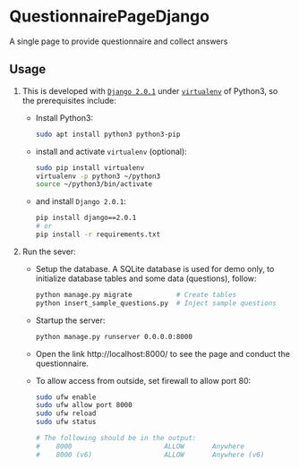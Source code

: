 # QuestionnairePageDjango

A single page to provide questionnaire and collect answers

## Usage

1. This is developed with [`Django 2.0.1`][django] under [`virtualenv`][venv] of
   Python3, so the prerequisites include:

   - Install Python3:

     ```bash
     sudo apt install python3 python3-pip
     ```

   - install and activate `virtualenv` (optional):

     ```bash
     sudo pip install virtualenv
     virtualenv -p python3 ~/python3
     source ~/python3/bin/activate
     ```

   - and install `Django 2.0.1`:

     ```bash
     pip install django==2.0.1
     # or
     pip install -r requirements.txt
     ```

2. Run the sever:

   - Setup the database. A SQLite database is used for demo only, to initialize
     database tables and some data (questions), follow:

     ```bash
     python manage.py migrate           # Create tables
     python insert_sample_questions.py  # Inject sample questions
     ```

   - Startup the server:

     ```bash
     python manage.py runserver 0.0.0.0:8000
     ```

   - Open the link http://localhost:8000/ to see the page and conduct the
     questionnaire.

   - To allow access from outside, set firewall to allow port 80:

     ```bash
     sudo ufw enable
     sudo ufw allow port 8000
     sudo ufw reload
     sudo ufw status

     # The following should be in the output:
     #    8000                       ALLOW       Anywhere
     #    8000 (v6)                  ALLOW       Anywhere (v6)
     ```


[django]: https://www.djangoproject.com/
[venv]: https://virtualenv.pypa.io/en/stable/
